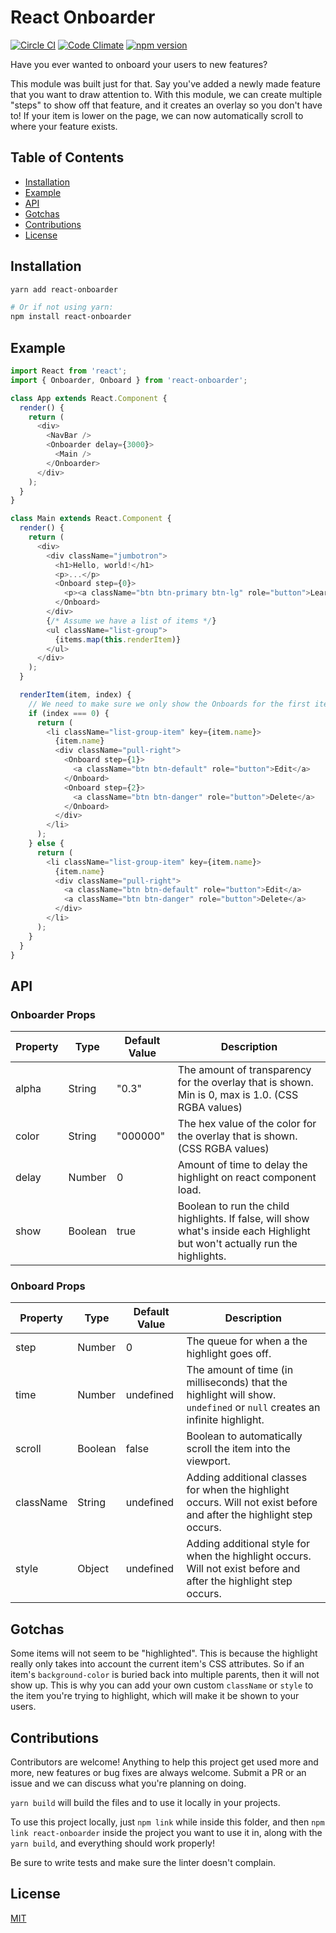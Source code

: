 # React Onboarder

[![Circle CI](https://circleci.com/gh/jamby/react-onboarder.svg?style=shield&circle-token=:circle-token)](https://circleci.com/gh/jamby/react-onboarder)
[![Code Climate](https://codeclimate.com/github/jamby/react-onboarder.png)](https://codeclimate.com/github/jamby/react-onboarder)
[![npm version](https://img.shields.io/npm/v/react-onboarder.svg?style=flat-square)](https://www.npmjs.com/package/react-onboarder)

Have you ever wanted to onboard your users to new features?

This module was built just for that. Say you've added a newly made feature that you want to draw attention to. With this module, we can create multiple "steps" to show off that feature, and it creates an overlay so you don't have to! If your item is lower on the page, we can now automatically scroll to where your feature exists.

## Table of Contents

* [Installation](#installation)
* [Example](#example)
* [API](#api)
* [Gotchas](#gotchas)
* [Contributions](#contributions)
* [License](#license)

## Installation

```bash
yarn add react-onboarder

# Or if not using yarn:
npm install react-onboarder
```

## Example

```javascript
import React from 'react';
import { Onboarder, Onboard } from 'react-onboarder';

class App extends React.Component {
  render() {
    return (
      <div>
        <NavBar />
        <Onboarder delay={3000}>
          <Main />
        </Onboarder>
      </div>
    );
  }
}

class Main extends React.Component {
  render() {
    return (
      <div>
        <div className="jumbotron">
          <h1>Hello, world!</h1>
          <p>...</p>
          <Onboard step={0}>
            <p><a className="btn btn-primary btn-lg" role="button">Learn more</a></p>
          </Onboard>
        </div>
        {/* Assume we have a list of items */}
        <ul className="list-group">
          {items.map(this.renderItem)}
        </ul>
      </div>
    );
  }

  renderItem(item, index) {
    // We need to make sure we only show the Onboards for the first items, not ALL the items.
    if (index === 0) {
      return (
        <li className="list-group-item" key={item.name}>
          {item.name}
          <div className="pull-right">
            <Onboard step={1}>
              <a className="btn btn-default" role="button">Edit</a>
            </Onboard>
            <Onboard step={2}>
              <a className="btn btn-danger" role="button">Delete</a>
            </Onboard>
          </div>
        </li>
      );
    } else {
      return (
        <li className="list-group-item" key={item.name}>
          {item.name}
          <div className="pull-right">
            <a className="btn btn-default" role="button">Edit</a>
            <a className="btn btn-danger" role="button">Delete</a>
          </div>
        </li>
      );
    }
  }
}
```

## API

### Onboarder Props
| Property | Type    | Default Value | Description |
| -------- | ----    | ------------- | ----------- |
| alpha    | String  | "0.3"         | The amount of transparency for the overlay that is shown. Min is 0, max is 1.0. (CSS RGBA values) |
| color    | String  | "000000"      | The hex value of the color for the overlay that is shown. (CSS RGBA values) |
| delay    | Number  | 0             | Amount of time to delay the highlight on react component load. |
| show     | Boolean | true          | Boolean to run the child highlights. If false, will show what's inside each Highlight but won't actually run the highlights. |

### Onboard Props
| Property  | Type    | Default Value | Description |
| --------  | ----    | ------------- | ----------- |
| step      | Number  | 0             | The queue for when a the highlight goes off. |
| time      | Number  | undefined     | The amount of time (in milliseconds) that the highlight will show. `undefined` or `null` creates an infinite highlight. |
| scroll    | Boolean | false         | Boolean to automatically scroll the item into the viewport. |
| className | String  | undefined     | Adding additional classes for when the highlight occurs. Will not exist before and after the highlight step occurs. |
| style     | Object  | undefined     | Adding additional style for when the highlight occurs. Will not exist before and after the highlight step occurs. |

## Gotchas

Some items will not seem to be "highlighted". This is because the highlight really only takes into account the current item's CSS attributes. So if an item's `background-color` is buried back into multiple parents, then it will not show up. This is why you can add your own custom `className` or `style` to the item you're trying to highlight, which will make it be shown to your users.

## Contributions

Contributors are welcome! Anything to help this project get used more and more, new features or bug fixes are always welcome. Submit a PR or an issue and we can discuss what you're planning on doing.

`yarn build` will build the files and to use it locally in your projects.

To use this project locally, just `npm link` while inside this folder, and then `npm link react-onboarder` inside the project you want to use it in, along with the `yarn build`, and everything should work properly!

Be sure to write tests and make sure the linter doesn't complain.

## License

[MIT](https://github.com/jamby/react-onboarder/blob/master/LICENSE.md)